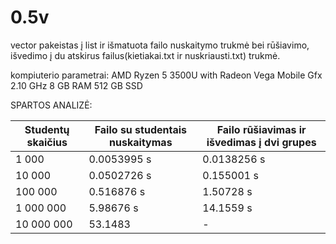 # 0.5v
vector<data> pakeistas į list<vector> ir išmatuota failo nuskaitymo trukmė bei rūšiavimo, išvedimo į du atskirus failus(kietiakai.txt ir nuskriausti.txt) trukmė.

kompiuterio parametrai: 
AMD Ryzen 5 3500U with Radeon Vega Mobile Gfx     2.10 GHz
8 GB RAM
512 GB SSD

SPARTOS ANALIZĖ:

| Studentų skaičius | Failo su studentais nuskaitymas | Failo rūšiavimas ir išvedimas į dvi grupes |
|--------------------|------------------------------------|----------------------------------------------|
| 1 000                   | 0.0053995 s                                 | 0.0138256 s                                               |
| 10 000                 | 0.0502726 s                                 | 0.155001 s                                                 |
| 100 000               | 0.516876 s                                   | 1.50728 s                                                   |
| 1 000 000            | 5.98676 s                                     | 14.1559 s                                                   |
| 10 000 000          | 53.1483                                       | -                                                                 |
